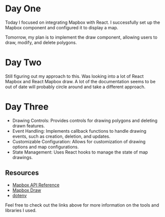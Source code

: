 # Day One

Today I focused on integrating Mapbox with React. I successfully set up the Mapbox component and configured it to display a map.

Tomorrow, my plan is to implement the draw component, allowing users to draw, modify, and delete polygons.

# Day Two

Still figuring out my approach to this. Was looking into a lot of React Mapbox and React Mapbox draw. A lot of the documentation seems to be out of date will probably circle around and take a different approach.

# Day Three

- Drawing Controls: Provides controls for drawing polygons and deleting drawn features.
- Event Handling: Implements callback functions to handle drawing events, such as creation, deletion, and updates.
- Customizable Configuration: Allows for customization of drawing options and map configurations.
- State Management: Uses React hooks to manage the state of map drawings.

## Resources

- [Mapbox API Reference](https://www.npmjs.com/package/react-map-gl)
- [Mapbox Draw](https://github.com/mapbox/mapbox-gl-draw/blob/main/docs/API.md)
- [dotenv](https://www.npmjs.com/package/dotenv)

Feel free to check out the links above for more information on the tools and libraries I used.
